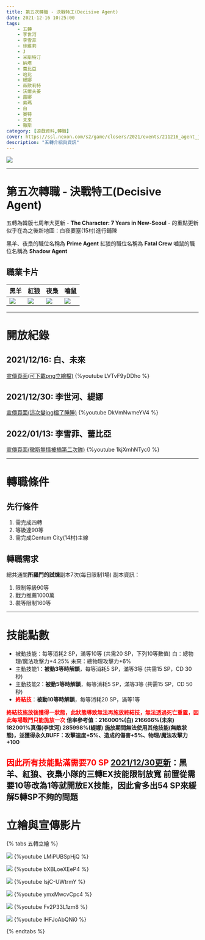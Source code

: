 ```yaml
---
title: 第五次轉職 - 決戰特工(Decisive Agent)
date: 2021-12-16 10:25:00
tags: 
    - 五轉
    - 李世河
    - 李雪菲
    - 徐維莉
    - J
    - 米斯特汀
    - 納塔
    - 蕾比亞
    - 哈比
    - 緹娜
    - 薇歐莉特
    - 沃爾夫姜
    - 露娜
    - 索瑪
    - 白
    - 賽特
    - 未來
    - 徹斯
category: [遊戲資料,轉職]
cover: https://ssl.nexon.com/s2/game/closers/2021/events/211216_agent_j6f84/contents/visual.jpg
description: "五轉介紹與資訊"
---
```


![](https://ssl.nexon.com/s2/game/closers/2021/events/211216_agent_j6f84/contents/visual.jpg)

---
# 第五次轉職 - 決戰特工(Decisive Agent)

五轉為韓版七周年大更新 - **The Character: 7 Years in New-Seoul** - 的重點更新
似乎在為之後新地圖：白夜要塞(15村)進行鋪陳

黑羊、夜梟的職位名稱為 **Prime Agent**
紅狼的職位名稱為 **Fatal Crew**
嚙鼠的職位名稱為 **Shadow Agent**

## 職業卡片
|黑羊|紅狼|夜梟|嚙鼠|
|---|---|---|---|
|![](/img/decisive_illust/card/CLASS_UP_CARD_CUL_DECISIVE_BLACKLAMBS.PNG)|![](/img/decisive_illust/card/CLASS_UP_CARD_CUL_DECISIVE_WOLFDOG.PNG)|![](/img/decisive_illust/card/CLASS_UP_CARD_CUL_DECISIVE_WILDHUTER.PNG)|![](/img/decisive_illust/card/CLASS_UP_CARD_CUL_DECISIVE_RATTUS.PNG)|

---

# 開放紀錄

## 2021/12/16: 白、未來
[宣傳頁面(可下載png立繪檔)](https://closers.nexon.com/events2021/1216/advancement)
{%youtube LVTvF9yDDho %}

## 2021/12/30: 李世河、緹娜
[宣傳頁面(這次變jpg檔了睡睡)](https://closers.nexon.com/events2021/1230/advancement)
{%youtube DkVmNwmeYV4 %}

## 2022/01/13: 李雪菲、蕾比亞
[宣傳頁面(徹斯無情被插第二次隊)](https://closers.nexon.com/Events2022/0113/advancement)
{%youtube 1kjXmhNTyc0 %}

---

# 轉職條件

## 先行條件
1. 需完成四轉
2. 等級達90等
3. 需完成Centum City(14村)主線

## 轉職需求
總共通關**所羅門的試煉**副本7次(每日限制1場)
副本資訊：
1. 限制等級90等
2. 戰力推薦1000萬
3. 裝等限制160等

---

# 技能點數
- 被動技能：每等消耗2 SP，滿等10等 (共需20 SP，下列10等數值)
白：總物理/魔法攻擊力+4.25%
未來：總物理攻擊力+6%
- 主動技能1：**被動3等時解鎖**，每等消耗5 SP，滿等3等 (共需15 SP，CD 30秒)
- 主動技能2：**被動5等時解鎖**，每等消耗5 SP，滿等3等 (共需15 SP，CD 50秒)
- **<font color=#FF0000>終結技</font>**：**被動10等時解鎖**，每等消耗20 SP，滿等1等 

**<font color=#FF0000>終結技施放後獲得一狀態，此狀態導致無法再施放終結技，無法透過死亡重置，因此每場戰鬥只能施放一次</font>**
**倍率參考值：216000%(白) 216666%(未來) 182001%真傷(李世河) 285998%(緹娜)**
**施放期間無法使用其他技能(無敵狀態)，並獲得永久BUFF：攻擊速度+5%、造成的傷害+5%、物理/魔法攻擊力+100**

**<font color=#FF0000>因此所有技能點滿需要70 SP</font>**
**[2021/12/30更新](https://closers.nexon.com/News/GMNote/View?n4ArticleSN=520)：黑羊、紅狼、夜梟小隊的三轉EX技能限制放寬**
**前置從需要10等改為1等就開放EX技能，因此會多出54 SP來緩解5轉SP不夠的問題**
---

# 立繪與宣傳影片

{% tabs 五轉立繪 %}
<!-- tab 李世河(Seha)-->
![](/img/decisive_illust/Seha.jpg)
{%youtube LMiPUBSpHjQ %}
<!-- endtab -->
<!-- tab 李雪菲(Seulbi)-->
![](/img/decisive_illust/Seulbi.jpg)
{%youtube bXBLoeXEeP4 %}
<!-- endtab -->
<!-- tab 徐維莉(Yuri)-->

<!-- endtab -->
<!-- tab J-->

<!-- endtab -->
<!-- tab 米斯特汀(Tein)-->

<!-- endtab -->
<!-- tab 納塔(Nata)-->

<!-- endtab -->
<!-- tab 蕾比亞(Levia)-->
![](/img/decisive_illust/Levia.jpg)
{%youtube IsjC-UWtrmY %}
<!-- endtab -->
<!-- tab 哈比(Harpy)-->

<!-- endtab -->
<!-- tab 緹娜(Tina)-->
![](/img/decisive_illust/Tina.jpg)
{%youtube ymxMwcvCpc4 %}
<!-- endtab -->
<!-- tab 薇歐莉特(Violet)-->

<!-- endtab -->
<!-- tab 沃爾夫姜(Wolfgang)-->

<!-- endtab -->
<!-- tab 露娜(Luna)-->

<!-- endtab -->
<!-- tab 索瑪(Soma)-->

<!-- endtab -->
<!-- tab 白(Bai)-->
![](/img/decisive_illust/Bai.png)
{%youtube Fv2P33L1zm8 %}
<!-- endtab -->
<!-- tab 賽特(Seth)-->

<!-- endtab -->
<!-- tab 未來(Mirae)-->
![](/img/decisive_illust/Mirae.png)
{%youtube lHFJoAbQNi0 %}
<!-- endtab -->
<!-- tab 徹斯(Chulsoo)-->

<!-- endtab -->
<!-- tab 銀河(Eunha)-->

<!-- endtab -->
<!-- tab 露西(Lucy)-->

<!-- endtab -->
{% endtabs %}
